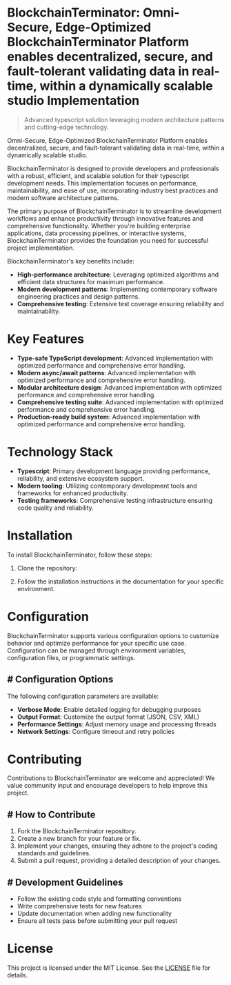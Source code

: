 <!-- fallback_BlockchainTerminator_20251027004713_55203 -->

# BlockchainTerminator: Omni-Secure, Edge-Optimized BlockchainTerminator Platform enables decentralized, secure, and fault-tolerant validating data in real-time, within a dynamically scalable studio Implementation
> Advanced typescript solution leveraging modern architecture patterns and cutting-edge technology.

Omni-Secure, Edge-Optimized BlockchainTerminator Platform enables decentralized, secure, and fault-tolerant validating data in real-time, within a dynamically scalable studio.

BlockchainTerminator is designed to provide developers and professionals with a robust, efficient, and scalable solution for their typescript development needs. This implementation focuses on performance, maintainability, and ease of use, incorporating industry best practices and modern software architecture patterns.

The primary purpose of BlockchainTerminator is to streamline development workflows and enhance productivity through innovative features and comprehensive functionality. Whether you're building enterprise applications, data processing pipelines, or interactive systems, BlockchainTerminator provides the foundation you need for successful project implementation.

BlockchainTerminator's key benefits include:

* **High-performance architecture**: Leveraging optimized algorithms and efficient data structures for maximum performance.
* **Modern development patterns**: Implementing contemporary software engineering practices and design patterns.
* **Comprehensive testing**: Extensive test coverage ensuring reliability and maintainability.

# Key Features

* **Type-safe TypeScript development**: Advanced implementation with optimized performance and comprehensive error handling.
* **Modern async/await patterns**: Advanced implementation with optimized performance and comprehensive error handling.
* **Modular architecture design**: Advanced implementation with optimized performance and comprehensive error handling.
* **Comprehensive testing suite**: Advanced implementation with optimized performance and comprehensive error handling.
* **Production-ready build system**: Advanced implementation with optimized performance and comprehensive error handling.

# Technology Stack

* **Typescript**: Primary development language providing performance, reliability, and extensive ecosystem support.
* **Modern tooling**: Utilizing contemporary development tools and frameworks for enhanced productivity.
* **Testing frameworks**: Comprehensive testing infrastructure ensuring code quality and reliability.

# Installation

To install BlockchainTerminator, follow these steps:

1. Clone the repository:


2. Follow the installation instructions in the documentation for your specific environment.

# Configuration

BlockchainTerminator supports various configuration options to customize behavior and optimize performance for your specific use case. Configuration can be managed through environment variables, configuration files, or programmatic settings.

## # Configuration Options

The following configuration parameters are available:

* **Verbose Mode**: Enable detailed logging for debugging purposes
* **Output Format**: Customize the output format (JSON, CSV, XML)
* **Performance Settings**: Adjust memory usage and processing threads
* **Network Settings**: Configure timeout and retry policies

# Contributing

Contributions to BlockchainTerminator are welcome and appreciated! We value community input and encourage developers to help improve this project.

## # How to Contribute

1. Fork the BlockchainTerminator repository.
2. Create a new branch for your feature or fix.
3. Implement your changes, ensuring they adhere to the project's coding standards and guidelines.
4. Submit a pull request, providing a detailed description of your changes.

## # Development Guidelines

* Follow the existing code style and formatting conventions
* Write comprehensive tests for new features
* Update documentation when adding new functionality
* Ensure all tests pass before submitting your pull request

# License

This project is licensed under the MIT License. See the [LICENSE](https://github.com/weitereigh/BlockchainTerminator/blob/main/LICENSE) file for details.
